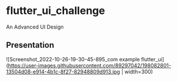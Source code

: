 # flutter_ui_challenge

An Advanced UI Design

## Presentation

![Screenshot_2022-10-26-19-30-45-895_com example flutter_ui](https://user-images.githubusercontent.com/89297042/198082801-13504d08-e914-4b1c-8f27-82948809d913.jpg | width=300)
